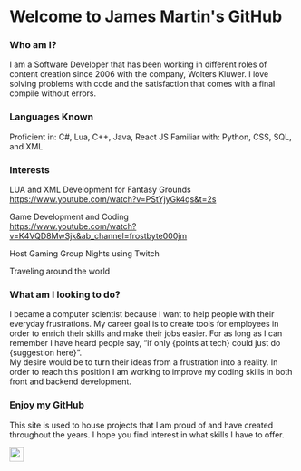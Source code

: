 # Welcome to James Martin's GitHub 

### Who am I? 
I am a Software Developer that has been working in different roles of content creation since 2006 with the company, Wolters Kluwer. I love solving problems with code and the satisfaction that comes with a final compile without errors. 

### Languages Known 
Proficient in: C#, Lua, C++, Java, React JS 
Familiar with: Python, CSS, SQL, and XML 

### Interests 
LUA and XML Development for Fantasy Grounds</br> 
https://www.youtube.com/watch?v=PStYjyGk4qs&t=2s</br> 

Game Development and Coding</br> 
https://www.youtube.com/watch?v=K4VQD8MwSjk&ab_channel=frostbyte000jm</br> 

Host Gaming Group Nights using Twitch</br> 

Traveling around the world

### What am I looking to do? 
I became a computer scientist because I want to help people with their everyday frustrations. My career goal is to create tools for employees in order to enrich their skills and make their jobs easier. For as long as I can remember I have heard people say, “if only {points at tech} could just do {suggestion here}”. </br> 
My desire would be to turn their ideas from a frustration into a reality. In order to reach this position I am working to improve my coding skills in both front and backend development.  

### Enjoy my GitHub 
This site is used to house projects that I am proud of and have created throughout the years. I hope you find interest in what skills I have to offer. 

<a href="https://www.linkedin.com/in/darris-james-martin "><img src="https://img.shields.io/badge/linkedin-%230077B5.svg?&style=for-the-badge&logo=linkedin&logoColor=white" height=25></a> 
